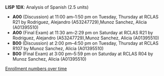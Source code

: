 **LISP 1DX**: Analysis of Spanish (2.5 units)

- **A00** (Discussion) at 11:00 am–1:50 pm on Tuesday, Thursday at RCLAS R21 by Rodriguez, Alejandro (A53247729),Munoz Sanchez, Alicia (A01395510)
- **A00** (Final Exam) at 11:30 am–2:29 pm on Saturday at RCLAS R21 by Rodriguez, Alejandro (A53247729),Munoz Sanchez, Alicia (A01395510)
- **B00** (Discussion) at 2:00 pm–4:50 pm on Tuesday, Thursday at RCLAS R107 by Munoz Sanchez, Alicia (A01395510)
- **B00** (Final Exam) at 3:00 pm–5:59 pm on Saturday at RCLAS R04 by Munoz Sanchez, Alicia (A01395510)

[Enrollment numbers over time](./LISP1DX.tsv)
